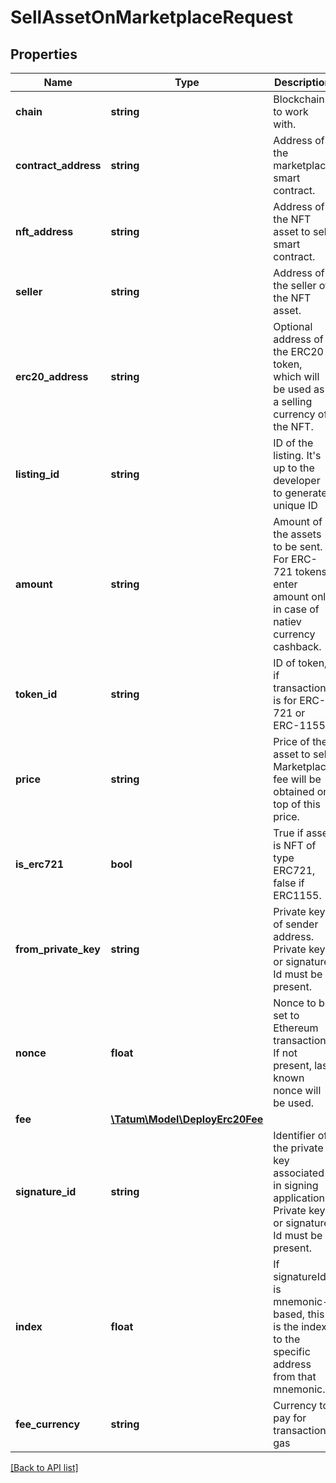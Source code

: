 # SellAssetOnMarketplaceRequest

## Properties

Name | Type | Description | Notes
------------ | ------------- | ------------- | -------------
**chain** | **string** | Blockchain to work with. |
**contract_address** | **string** | Address of the marketplace smart contract. |
**nft_address** | **string** | Address of the NFT asset to sell smart contract. |
**seller** | **string** | Address of the seller of the NFT asset. |
**erc20_address** | **string** | Optional address of the ERC20 token, which will be used as a selling currency of the NFT. | [optional]
**listing_id** | **string** | ID of the listing. It&#39;s up to the developer to generate unique ID |
**amount** | **string** | Amount of the assets to be sent. For ERC-721 tokens, enter amount only in case of natiev currency cashback. | [optional]
**token_id** | **string** | ID of token, if transaction is for ERC-721 or ERC-1155. |
**price** | **string** | Price of the asset to sell. Marketplace fee will be obtained on top of this price. |
**is_erc721** | **bool** | True if asset is NFT of type ERC721, false if ERC1155. |
**from_private_key** | **string** | Private key of sender address. Private key, or signature Id must be present. |
**nonce** | **float** | Nonce to be set to Ethereum transaction. If not present, last known nonce will be used. | [optional]
**fee** | [**\Tatum\Model\DeployErc20Fee**](DeployErc20Fee.md) |  | [optional]
**signature_id** | **string** | Identifier of the private key associated in signing application. Private key, or signature Id must be present. |
**index** | **float** | If signatureId is mnemonic-based, this is the index to the specific address from that mnemonic. | [optional]
**fee_currency** | **string** | Currency to pay for transaction gas |

[[Back to API list]](../../README.md#api-endpoints)
